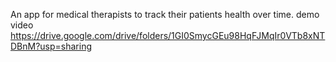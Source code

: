An app for medical therapists to track their patients health over time. 
demo video
https://drive.google.com/drive/folders/1GI0SmycGEu98HqFJMqIr0VTb8xNTDBnM?usp=sharing
